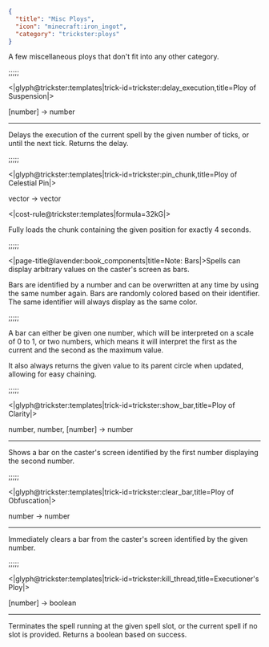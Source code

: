 ```json
{
  "title": "Misc Ploys",
  "icon": "minecraft:iron_ingot",
  "category": "trickster:ploys"
}
```

A few miscellaneous ploys that don't fit into any other category.

;;;;;

<|glyph@trickster:templates|trick-id=trickster:delay_execution,title=Ploy of Suspension|>

[number] -> number

---

Delays the execution of the current spell by the given number of ticks, or until the next tick. 
Returns the delay.

;;;;;

<|glyph@trickster:templates|trick-id=trickster:pin_chunk,title=Ploy of Celestial Pin|>

vector -> vector

<|cost-rule@trickster:templates|formula=32kG|>

Fully loads the chunk containing the given position for exactly 4 seconds.

;;;;;

<|page-title@lavender:book_components|title=Note: Bars|>Spells can display arbitrary values on the caster's screen as bars.


Bars are identified by a number and can be overwritten at any time by using the same number again.
Bars are randomly colored based on their identifier. The same identifier will always display as the same color.

;;;;;

A bar can either be given one number, which will be interpreted on a scale of 0 to 1, or two numbers, 
which means it will interpret the first as the current and the second as the maximum value.


It also always returns the given value to its parent circle when updated, allowing for easy chaining.

;;;;;

<|glyph@trickster:templates|trick-id=trickster:show_bar,title=Ploy of Clarity|>

number, number, [number] -> number

---

Shows a bar on the caster's screen identified by the first number displaying the second number.

;;;;;

<|glyph@trickster:templates|trick-id=trickster:clear_bar,title=Ploy of Obfuscation|>

number -> number

---

Immediately clears a bar from the caster's screen identified by the given number.

;;;;;

<|glyph@trickster:templates|trick-id=trickster:kill_thread,title=Executioner's Ploy|>

[number] -> boolean

---

Terminates the spell running at the given spell slot, or the current spell if no slot is provided. Returns a boolean based on success.
